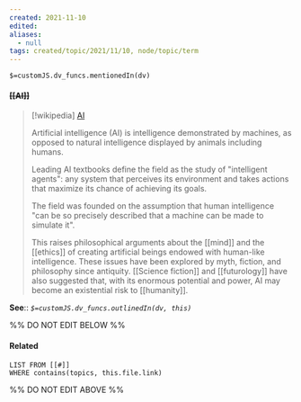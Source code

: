 ```yaml
---
created: 2021-11-10
edited: 
aliases:
  - null
tags: created/topic/2021/11/10, node/topic/term 
---
```

`$=customJS.dv_funcs.mentionedIn(dv)`

#### <s class="topic-title">[[AI]]</s>

> [!wikipedia] [AI](https://en.wikipedia.org/wiki/Artificial%20intelligence)
> 
> Artificial intelligence (AI) is intelligence demonstrated by machines, as opposed to natural intelligence displayed by animals including humans.
> 
> Leading AI textbooks define the field as the study of "intelligent agents": any system that perceives its environment and takes actions that maximize its chance of achieving its goals.
> 
> The field was founded on the assumption that human intelligence "can be so precisely described that a machine can be made to simulate it".
> 
> This raises philosophical arguments about the [[mind]] and the [[ethics]] of creating artificial beings endowed with human-like intelligence. These issues have been explored by myth, fiction, and philosophy since antiquity. [[Science fiction]] and [[futurology]] have also suggested that, with its enormous potential and power, AI may become an existential risk to [[humanity]].

**See**::
*`$=customJS.dv_funcs.outlinedIn(dv, this)`*

%% DO NOT EDIT BELOW %%

#### Related 

```dataview
LIST FROM [[#]]
WHERE contains(topics, this.file.link)
```
%% DO NOT EDIT ABOVE %%
